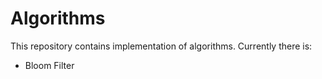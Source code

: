 # Algorithms

This repository contains implementation of algorithms. Currently there is:

- Bloom Filter
